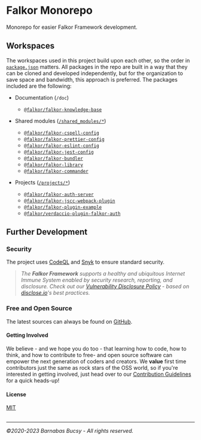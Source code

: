 # **Falkor Monorepo**

Monorepo for easier Falkor Framework development.

## **Workspaces**

The workspaces used in this project build upon each other, so the order in [`package.json`](package.json "Open") matters. All packages in the repo are built in a way that they can be cloned and developed independently, but for the organization to save space and bandwidth, this approach is preferred. The packages included are the following:

* Documentation (`/doc`)
    * [`@falkor/falkor-knowledge-base`](https://github.com/theonethread/falkor-knowledge-base/#readme "Open")

* Shared modules ([`/shared_modules/*`](/shared_modules "Open"))
    * [`@falkor/falkor-cspell-config`](https://github.com/theonethread/falkor-cspell-config/#readme "Open")
    * [`@falkor/falkor-prettier-config`](https://github.com/theonethread/falkor-prettier-config/#readme "Open")
    * [`@falkor/falkor-eslint-config`](https://github.com/theonethread/falkor-eslint-config/#readme "Open")
    * [`@falkor/falkor-jest-config`](https://github.com/theonethread/falkor-jest-config/#readme "Open")
    * [`@falkor/falkor-bundler`](https://github.com/theonethread/falkor-bundler/#readme "Open")
    * [`@falkor/falkor-library`](https://github.com/theonethread/falkor-library/#readme "Open")
    * [`@falkor/falkor-commander`](https://github.com/theonethread/falkor-commander/#readme "Open")
* Projects ([`/projects/*`](/projects "Open"))
    * [`@falkor/falkor-auth-server`](https://github.com/theonethread/falkor-auth-server/#readme "Open")
    * [`@falkor/falkor-jscc-webpack-plugin`](https://github.com/theonethread/falkor-jscc-webpack-plugin/#readme "Open")
    * [`@falkor/falkor-plugin-example`](https://github.com/theonethread/falkor-plugin-example/#readme "Open")
    * [`@falkor/verdaccio-plugin-falkor-auth`](https://github.com/theonethread/verdaccio-plugin-falkor-auth/#readme "Open")

## **Further Development**

### **Security**

The project uses [CodeQL](https://codeql.github.com "Visit") and [Snyk](https://snyk.io "Visit") to ensure standard security.

> _The **Falkor Framework** supports a healthy and ubiquitous Internet Immune System enabled by security research, reporting, and disclosure. Check out our [Vulnerability Disclosure Policy](https://github.com/theonethread/falkor-monorepo/security/policy "Open") - based on [disclose.io](https://disclose.io "Visit")'s best practices._

### **Free and Open Source**

The latest sources can always be found on [GitHub](https://github.com/theonethread/falkor-monorepo "Visit").

#### **Getting Involved**

We believe - and we hope you do too - that learning how to code, how to think, and how to contribute to free- and open source software can empower the next generation of coders and creators. We **value** first time contributors just the same as rock stars of the OSS world, so if you're interested in getting involved, just head over to our [Contribution Guidelines](https://github.com/theonethread/.github/blob/master/.github/contributing.md "Open") for a quick heads-up!

#### **License**

[MIT](https://github.com/theonethread/falkor-monorepo/blob/master/license.txt "Open")

##

---

_©2020-2023 Barnabas Bucsy - All rights reserved._
